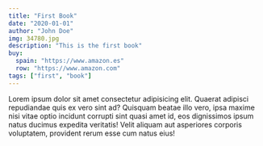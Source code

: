 ```yaml
---
title: "First Book"
date: "2020-01-01"
author: "John Doe"
img: 34780.jpg
description: "This is the first book"
buy:
  spain: "https://www.amazon.es"
  row: "https://www.amazon.com"
tags: ["first", "book"]
---
```


Lorem ipsum dolor sit amet consectetur adipisicing elit. Quaerat adipisci repudiandae quis ex vero sint ad? Quisquam beatae illo vero, ipsa maxime nisi vitae optio incidunt corrupti sint quasi amet id, eos dignissimos ipsum natus ducimus expedita veritatis! Velit aliquam aut asperiores corporis voluptatem, provident rerum esse cum natus eius!
